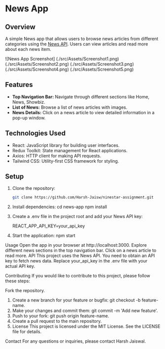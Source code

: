 # News App

## Overview
A simple News app that allows users to browse news articles from different categories using the [News API](https://newsapi.org/). Users can view articles and read more about each news item.

![News App Screenshot]
(./src/Assets/Screenshot1.png)
(./src/Assets/Screenshot2.png)
(./src/Assets/Screenshot3.png)
(./src/Assets/Screenshot4.png)
(./src/Assets/Screenshot5.png)

## Features
- **Top Navigation Bar:** Navigate through different sections like Home, News, Showbiz.
- **List of News:** Browse a list of news articles with images.
- **News Details:** Click on a news article to view detailed information in a pop-up window.

## Technologies Used
- React: JavaScript library for building user interfaces.
- Redux Toolkit: State management for React applications.
- Axios: HTTP client for making API requests.
- Tailwind CSS: Utility-first CSS framework for styling.

## Setup
1. Clone the repository:
   ```bash
   git clone https://github.com/Harsh-Jaisw/ninestar-assignment.git

2. Install dependencies:
   cd news-app
   npm install

3. Create a .env file in the project root and add your News API key:

   REACT_APP_API_KEY=your_api_key

4. Start the application:
   npm start


Usage
Open the app in your browser at http://localhost:3000.
Explore different news sections in the top navigation bar.
Click on a news article to read more.
API
This project uses the News API. You need to obtain an API key to fetch news data. Replace your_api_key in the .env file with your actual API key.

Contributing
If you would like to contribute to this project, please follow these steps:

Fork the repository.
1. Create a new branch for your feature or bugfix: git checkout -b feature-name.
2. Make your changes and commit them: git commit -m 'Add new feature'.
3. Push to your fork: git push origin feature-name.
4. Create a pull request to the main repository.
5. License
This project is licensed under the MIT License. See the LICENSE file for details.

Contact
For any questions or inquiries, please contact Harsh Jaiswal.